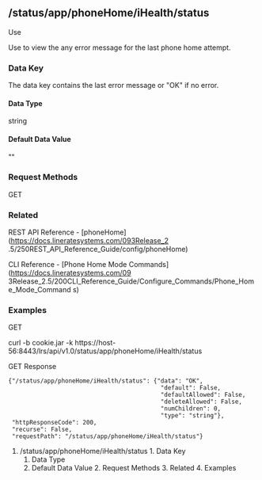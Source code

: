 ## /status/app/phoneHome/iHealth/status

Use

Use to view the any error message for the last phone home attempt.

### Data Key

The data key contains the last error message or "OK" if no error.

#### Data Type

string

#### Default Data Value

""

### Request Methods

GET

### Related

REST API Reference - [phoneHome](https://docs.lineratesystems.com/093Release_2
.5/250REST_API_Reference_Guide/config/phoneHome)

CLI Reference - [Phone Home Mode Commands](https://docs.lineratesystems.com/09
3Release_2.5/200CLI_Reference_Guide/Configure_Commands/Phone_Home_Mode_Command
s)

### Examples

GET

curl -b cookie.jar -k
https://host-56:8443/lrs/api/v1.0/status/app/phoneHome/iHealth/status

GET Response

    
    {"/status/app/phoneHome/iHealth/status": {"data": "OK",
                                               "default": False,
                                               "defaultAllowed": False,
                                               "deleteAllowed": False,
                                               "numChildren": 0,
                                               "type": "string"},
     "httpResponseCode": 200,
     "recurse": False,
     "requestPath": "/status/app/phoneHome/iHealth/status"}
    

  1. /status/app/phoneHome/iHealth/status
    1. Data Key
      1. Data Type
      2. Default Data Value
    2. Request Methods
    3. Related
    4. Examples

